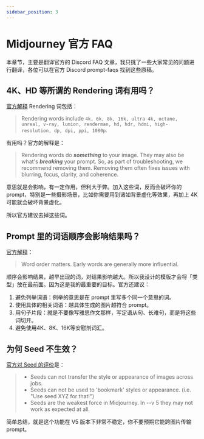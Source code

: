 ```yaml
---
sidebar_position: 3
---
```


# Midjourney 官方 FAQ

本章节，主要是翻译官方的 Discord FAQ 文章，我只挑了一些大家常见的问题进行翻译，各位可以在官方 Discord prompt-faqs 找到这些原稿。


## 4K、HD 等所谓的 Rendering 词有用吗？

[官方解释](https://discord.com/channels/662267976984297473/1029786943141191700) Rendering 词包括：

> Rendering words include `4k, 6k, 8k, 16k, ultra 4k, octane, unreal, v-ray, lumion, renderman, hd, hdr, hdmi, high-resolution, dp, dpi, ppi, 1080p`.

有用吗？官方的解释是：

> Rendering words do ***something*** to your image. They may also be what's ***breaking*** your prompt. So, as part of troubleshooting, we recommend removing them. Removing them often fixes issues with blurring, focus, clarity, and coherence.

意思就是会影响，有一定作用，但利大于弊。加入这些词，反而会破坏你的 prompt，特别是一些摄影场景，比如你需要用到诸如背景虚化等效果，再加上 4K 可能就会破坏背景虚化。

所以官方建议去掉这些词。

## Prompt 里的词语顺序会影响结果吗？

[官方解释](https://discord.com/channels/662267976984297473/1020572050898813029)：
> Word order matters. Early words are generally more influential.

顺序会影响结果，越早出现的词，对结果影响越大。所以我设计的模版才会将「类型」放在最前面。因为这是我的最重要的目标。官方还建议：

1. 避免列举词语：例举的意思是在 prompt 里写多个同一个意思的词。
2. 使用具体的相关词语：越具体生成的图片越符合 prompt。
3. 用句子片段：就是不要像写雅思作文那样，写定语从句、长难句，而是将这些词切开。
4. 避免使用4K、8K、16K等安慰剂词汇。

## 为何 Seed 不生效？

[官方对 Seed 的评价](https://discord.com/channels/662267976984297473/1017917091606712430/threads/1022698154170253363)是：

> - Seeds can not transfer the style or appearance of images across jobs.
> - Seeds can not be used to 'bookmark' styles or appearance. (i.e. "Use seed XYZ for that!")
> - Seeds are the weakest force in Midjourney. In --v 5 they may not work as expected at all.

简单总结，就是这个功能在 V5 版本下非常不稳定，你不要预期它能跨图片传输 prompt。


